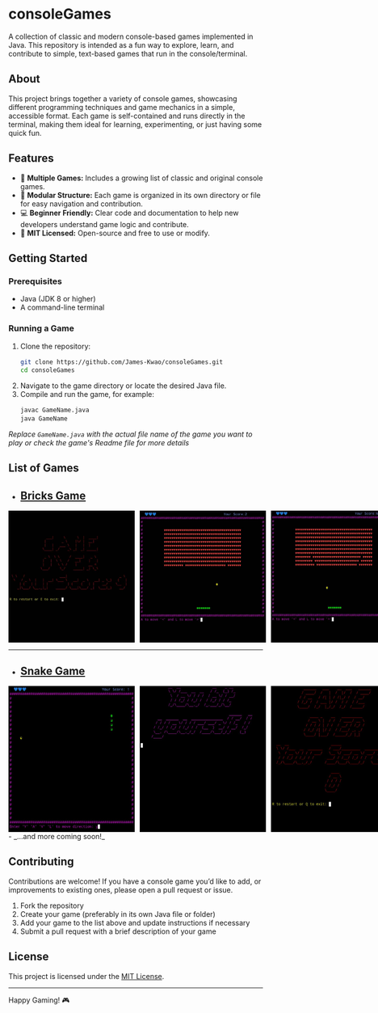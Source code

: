 # consoleGames

A collection of classic and modern console-based games implemented in Java. This repository is intended as a fun way to explore, learn, and contribute to simple, text-based games that run in the console/terminal.

## About

This project brings together a variety of console games, showcasing different programming techniques and game mechanics in a simple, accessible format. Each game is self-contained and runs directly in the terminal, making them ideal for learning, experimenting, or just having some quick fun.

## Features

- 📜 **Multiple Games:** Includes a growing list of classic and original console games.
- 🧩 **Modular Structure:** Each game is organized in its own directory or file for easy navigation and contribution.
- 💻 **Beginner Friendly:** Clear code and documentation to help new developers understand game logic and contribute.
- 📝 **MIT Licensed:** Open-source and free to use or modify.

## Getting Started

### Prerequisites

- Java (JDK 8 or higher)
- A command-line terminal

### Running a Game

1. Clone the repository:
    ```bash
    git clone https://github.com/James-Kwao/consoleGames.git
    cd consoleGames
    ```
2. Navigate to the game directory or locate the desired Java file.
3. Compile and run the game, for example:
    ```bash
    javac GameName.java
    java GameName
    ```

_Replace `GameName.java` with the actual file name of the game you want to play or check the game's Readme file for more details_

## List of Games

- ## [Bricks Game](https://github.com/James-Kwao/consoleGames/tree/master/BrickGame)
<div style="display: flex; gap: 10px;">
  <img src="BrickGame/preview/bricksgame1.png" alt="Screenshot 1" width="250"/>
  <img src="BrickGame/preview/bricksgame2.png" alt="Screenshot 2" width="250"/>
  <img src="BrickGame/preview/bricksgame3.png" alt="Screenshot 3" width="250"/>
</div>

---

- ## [Snake Game](https://github.com/James-Kwao/consoleGames/tree/master/SnakeGame)
<div style="display: flex; gap: 10px;">
    <img src="SnakeGame/preview/snakeGame1.jpg" alt="Screenshot 1" width="250"/>
    <img src="SnakeGame/preview/snakeGame2.jpg" alt="Screenshot 2" width="250"/>
    <img src="SnakeGame/preview/snakeGame3.jpg" alt="Screenshot 3" width="250"/>
    <img src="SnakeGame/preview/snakeGame4.jpg" alt="Screenshot 4" width="250"/>
</div>
- _...and more coming soon!_

## Contributing

Contributions are welcome! If you have a console game you’d like to add, or improvements to existing ones, please open a pull request or issue.

1. Fork the repository
2. Create your game (preferably in its own Java file or folder)
3. Add your game to the list above and update instructions if necessary
4. Submit a pull request with a brief description of your game

## License

This project is licensed under the [MIT License](LICENSE).

---

Happy Gaming! 🎮
